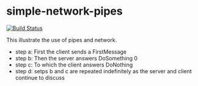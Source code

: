 # simple-network-pipes

[![Build Status](https://travis-ci.org/githubuser/simple-network-pipes.png)](https://travis-ci.org/githubuser/simple-network-pipes)

This illustrate the use of pipes and network.

- step a: First the client sends a FirstMessage
- step b: Then the server answers DoSomething 0
- step c: To which the client answers DoNothing
- step d: setps b and c are repeated indefinitely as the server and client continue to discuss

